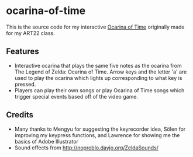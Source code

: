 # ocarina-of-time
This is the source code for my interactive [Ocarina of Time](https://whiteplums.github.io/ocarina-of-time/index.html) originally made for my ART22 class.

## Features
- Interactive ocarina that plays the same five notes as the ocarina from The Legend of Zelda: Ocarina of Time. Arrow
keys and the letter 'a' are used to play the ocarina which lights up corresponding to what key is pressed.
- Players can play their own songs or play Ocarina of Time songs which trigger special events based off of the video game.

## Credits
- Many thanks to Mengyu for suggesting the keyrecorder idea, Sölen for improving my keypress functions, and Lawrence for showing me the basics of Adobe Illustrator
- Sound effects from http://noproblo.dayjo.org/ZeldaSounds/
